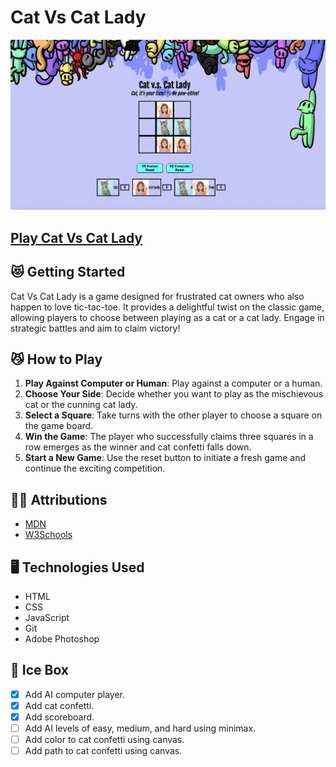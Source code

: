 # Cat Vs Cat Lady

![Cat Vs Cat Lady Screenshot](./assets/images/screenshot-cat-vs-catlady.png)

## [Play Cat Vs Cat Lady](https://catvscatlady.surge.sh/)

## 😻 Getting Started

Cat Vs Cat Lady is a game designed for frustrated cat owners who also happen to love tic-tac-toe. It provides a delightful twist on the classic game, allowing players to choose between playing as a cat or a cat lady. Engage in strategic battles and aim to claim victory!

## 😼 How to Play

1. **Play Against Computer or Human**: Play against a computer or a human.
2. **Choose Your Side**: Decide whether you want to play as the mischievous cat or the cunning cat lady.
3. **Select a Square**: Take turns with the other player to choose a square on the game board.
4. **Win the Game**: The player who successfully claims three squares in a row emerges as the winner and cat confetti falls down.
5. **Start a New Game**: Use the reset button to initiate a fresh game and continue the exciting competition.

##  ✍🏻 Attributions

* [MDN](https://developer.mozilla.org/en-US/)
* [W3Schools](https://www.w3schools.com/)

##  🖥️ Technologies Used

* HTML
* CSS
* JavaScript
* Git
* Adobe Photoshop

## 🧊 Ice Box
- [X] Add AI computer player.
- [X] Add cat confetti.
- [X] Add scoreboard.
- [ ] Add AI levels of easy, medium, and hard using minimax.
- [ ] Add color to cat confetti using canvas.
- [ ] Add path to cat confetti using canvas.
